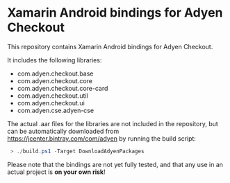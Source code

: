 # Xamarin Android bindings for Adyen Checkout

This repository contains Xamarin Android bindings for Adyen Checkout.

It includes the following libraries:

- com.adyen.checkout.base
- com.adyen.checkout.core
- com.adyen.checkout.core-card
- com.adyen.checkout.util
- com.adyen.checkout.ui
- com.adyen.cse.adyen-cse

The actual .aar files for the libraries are not included in the repository, but can be automatically downloaded from https://jcenter.bintray.com/com/adyen by running the build script:

```powershell
 > ./build.ps1 -Target DownloadAdyenPackages
```

Please note that the bindings are not yet fully tested, and that any use in an actual project is __on your own risk__!
